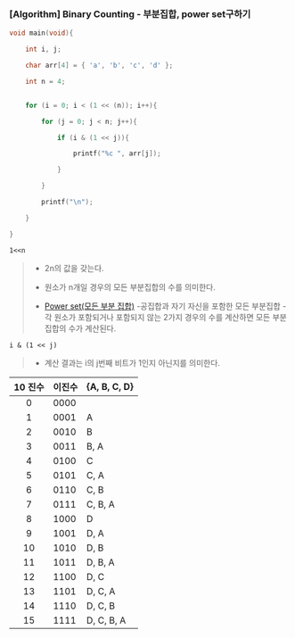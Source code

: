 ### [Algorithm] Binary Counting - 부분집합, power set구하기

```cpp
void main(void){

    int i, j;

    char arr[4] = { 'a', 'b', 'c', 'd' };

    int n = 4;


    for (i = 0; i < (1 << (n)); i++){

        for (j = 0; j < n; j++){

            if (i & (1 << j)){

                printf("%c ", arr[j]);

            }

        }

        printf("\n");

    }

}
```



` 1<<n `

> - 2n의 값을 갖는다.
>
> - 원소가 n개일 경우의 모든 부분집합의 수를 의미한다.
>
> - [Power set(모든 부분 집합)](http://dumpsys.blogspot.kr/2015/03/algorithm-binary-counting-power-set.html)
>   -공집합과 자기 자신을 포함한 모든 부분집합
>   -각 원소가 포함되거나 포함되지 않는 2가지 경우의 수를 계산하면 모든 부분집합의 수가 계산된다.



`i & (1 << j)`

> - 계산 결과는 i의 j번째 비트가 1인지 아닌지를 의미한다.





| **10** **진수** | **이진수** | **{A,** **B, C, D}** |
| :-------------: | ---------- | -------------------- |
|        0        | 0000       |                      |
|        1        | 0001       | A                    |
|        2        | 0010       | B                    |
|        3        | 0011       | B, A                 |
|        4        | 0100       | C                    |
|        5        | 0101       | C, A                 |
|        6        | 0110       | C, B                 |
|        7        | 0111       | C, B, A              |
|        8        | 1000       | D                    |
|        9        | 1001       | D, A                 |
|       10        | 1010       | D, B                 |
|       11        | 1011       | D, B, A              |
|       12        | 1100       | D, C                 |
|       13        | 1101       | D, C, A              |
|       14        | 1110       | D, C, B              |
|       15        | 1111       | D, C, B, A           |


